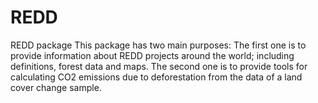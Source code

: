 # REDD
REDD package 
This package has two main purposes: 
The first one is to provide information about REDD projects around the world; including definitions, forest data and maps. 
The second one is to provide tools for calculating CO2 emissions due to deforestation from the data of a land cover change sample. 
